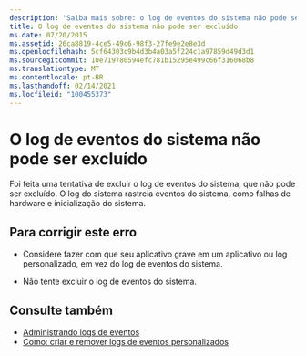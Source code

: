 ```yaml
---
description: 'Saiba mais sobre: o log de eventos do sistema não pode ser excluído'
title: O log de eventos do sistema não pode ser excluído
ms.date: 07/20/2015
ms.assetid: 26ca8819-4ce5-49c6-98f3-27fe9e2e8e3d
ms.openlocfilehash: 5cf64303c9b4d3b4a03a5f224c1a97859d49d3d1
ms.sourcegitcommit: 10e719780594efc781b15295e499c66f316068b8
ms.translationtype: MT
ms.contentlocale: pt-BR
ms.lasthandoff: 02/14/2021
ms.locfileid: "100455373"
---
```

# <a name="system-event-log-cannot-be-deleted"></a>O log de eventos do sistema não pode ser excluído

Foi feita uma tentativa de excluir o log de eventos do sistema, que não pode ser excluído. O log do sistema rastreia eventos do sistema, como falhas de hardware e inicialização do sistema.  
  
## <a name="to-correct-this-error"></a>Para corrigir este erro  
  
- Considere fazer com que seu aplicativo grave em um aplicativo ou log personalizado, em vez do log de eventos do sistema.  
  
- Não tente excluir o log de eventos do sistema.  
  
## <a name="see-also"></a>Consulte também

- [Administrando logs de eventos](/previous-versions/visualstudio/visual-studio-2008/4f69axw4(v=vs.90))
- [Como: criar e remover logs de eventos personalizados](/previous-versions/visualstudio/visual-studio-2008/49dwckkz(v=vs.90))
